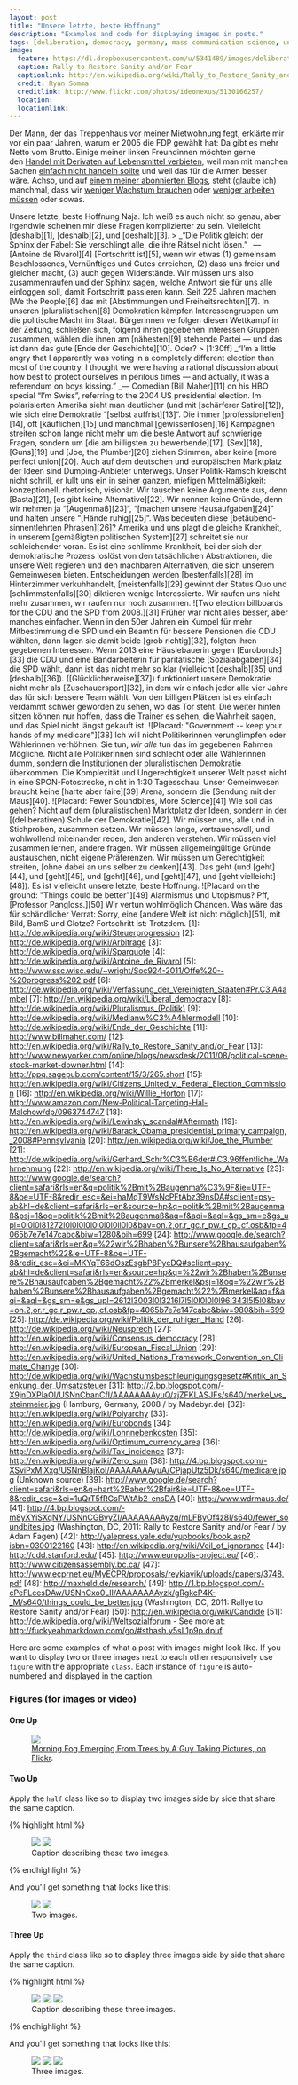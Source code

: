 ```yaml
---
layout: post
title: "Unsere letzte, beste Hoffnung"
description: "Examples and code for displaying images in posts."
tags: [deliberation, democracy, germany, mass communication science, united states]
image:
  feature: https://dl.dropboxusercontent.com/u/5341489/images/deliberative-democracy-now-crop.jpeg
  caption: Rally to Restore Sanity and/or Fear
  captionlink: http://en.wikipedia.org/wiki/Rally_to_Restore_Sanity_and/or_Fear
  credit: Ryan Somma
  creditlink: http://www.flickr.com/photos/ideonexus/5130166257/
  location: 
  locationlink:
---
```


Der Mann, der das Treppenhaus vor meiner Mietwohnung fegt, erklärte mir vor ein paar Jahren, warum er 2005 die FDP gewählt hat: Da gibt es mehr Netto vom Brutto. Einige meiner linken Freundinnen möchten gerne den <a title="Food speculation" href="http://www.wdm.org.uk/food-speculation" target="_blank">Handel mit Derivaten auf Lebensmittel verbieten</a>, weil man mit manchen Sachen <a title="Micropsychia" href="http://www.youtube.com/watch?feature=player_embedded&amp;v=X-7miE3vKbM#!" target="_blank">einfach nicht handeln sollte</a> und weil das für die Armen besser wäre. Achso, und auf <a href="http://www.fortschrittsforum.de/" target="_blank">einem meiner abonnierten Blogs</a>, steht (glaube ich) manchmal, dass wir <a title="Wie die Berliner Politik das Glück entdeckt" href="http://www.fortschrittsforum.de/debattieren/arbeit-leben/artikel/article/wie-die-berliner-politik-das-glueck-entdeckt.html" target="_blank">weniger Wachstum brauchen</a> oder <a title="Ran an die Ursachen (#7)" href="http://www.fortschrittsforum.de/debattieren/bildung-modernisierung/artikel/article/ran-an-die-ursachen.html" target="_blank">weniger arbeiten müssen</a> oder sowas.

Unsere letzte, beste Hoffnung Naja. Ich weiß es auch nicht so genau, aber irgendwie scheinen mir diese Fragen komplizierter zu sein. Vielleicht [deshalb][1], [deshalb][2], und [deshalb][3]. > _“Die Politik gleicht der Sphinx der Fabel: Sie verschlingt alle, die ihre Rätsel nicht lösen.” _— [Antoine de Rivarol][4] [Fortschritt ist][5], wenn wir etwas (1) gemeinsam Beschlossenes, Vernünftiges und Gutes erreichen, (2) dass uns freier und gleicher macht, (3) auch gegen Widerstände. Wir müssen uns also zusammenraufen und der Sphinx sagen, welche Antwort sie für uns alle einloggen soll, damit Fortschritt passieren kann. Seit 225 Jahren machen [We the People][6] das mit [Abstimmungen und Freiheitsrechten][7]. In unseren [pluralistischen][8] Demokratien kämpfen Interessengruppen um die politische Macht im Staat. Bürgerinnen verfolgen diesen Wettkampf in der Zeitung, schließen sich, folgend ihren gegebenen Interessen Gruppen zusammen, wählen die ihnen am [nähesten][9] stehende Partei — und das ist dann das gute [Ende der Geschichte][10]. Oder? > [1:30ff] _“I’m a little angry that I apparently was voting in a completely different election than most of the country. I thought we were having a rational discussion about how best to protect ourselves in perilous times — and actually, it was a referendum on boys kissing.” _— Comedian [Bill Maher][11] on his HBO special “I’m Swiss”, referring to the 2004 US presidential election.  Im polarisierten Amerika sieht man deutlicher (und mit [schärferer Satire][12]), wie sich eine Demokratie “[selbst auffrist][13]“. Die immer [professionellen][14], oft [käuflichen][15] und manchmal [gewissenlosen][16] Kampagnen streiten schon lange nicht mehr um die beste Antwort auf schwierige Fragen, sondern um [die am billigsten zu bewerbende][17]. [Sex][18], [Guns][19] und [Joe, the Plumber][20] ziehen Stimmen, aber keine [more perfect union][20].  Auch auf dem deutschen und europäischen Marktplatz der Ideen sind Dumping-Anbieter unterwegs. Unser Politik-Ramsch kreischt nicht schrill, er lullt uns ein in seiner ganzen, miefigen Mittelmäßigkeit: konzeptionell, rhetorisch, visionär. Wir tauschen keine Argumente aus, denn [Basta][21], [es gibt keine Alternative][22]. Wir nennen keine Gründe, denn wir nehmen ja “[Augenmaß][23]“, “[machen unsere Hausaufgaben][24]” und halten unsere “[Hände ruhig][25]“. Was bedeuten diese [betäubend-sinnentlehrten Phrasen][26]? Amerika und uns plagt die gleiche Krankheit, in unserem [gemäßigten politischen System][27] schreitet sie nur schleichender voran. Es ist eine schlimme Krankheit, bei der sich der demokratische Prozess loslöst von den tatsächlichen Abstraktionen, die unsere Welt regieren und den machbaren Alternativen, die sich unserem Gemeinwesen bieten. Entscheidungen werden [bestenfalls][28] im Hinterzimmer verkuhhandelt, [meistenfalls][29] gewinnt der Status Quo und [schlimmstenfalls][30] diktieren wenige Interessierte. Wir raufen uns nicht mehr zusammen, wir raufen nur noch zusammen. ![Two election billboards for the CDU and the SPD from 2008.][31] Früher war nicht alles besser, aber manches einfacher. Wenn in den 50er Jahren ein Kumpel für mehr Mitbestimmung die SPD und ein Beamtin für bessere Pensionen die CDU wählten, dann lagen sie damit beide [grob richtig][32], folgten ihren gegebenen Interessen. Wenn 2013 eine Häuslebauerin gegen [Eurobonds][33] die CDU und eine Bandarbeiterin für paritätische [Sozialabgaben][34] die SPD wählt, dann ist das nicht mehr so klar (vielleicht [deshalb][35] und [deshalb][36]). ([Glücklicherweise][37]) funktioniert unsere Demokratie nicht mehr als [Zuschauersport][32], in dem wir einfach jeder alle vier Jahre das für sich bessere Team wählt. Von den billigen Plätzen ist es einfach verdammt schwer geworden zu sehen, wo das Tor steht. Die weiter hinten sitzen können nur hoffen, dass die Trainer es sehen, die Wahrheit sagen, und das Spiel nicht längst gekauft ist. ![Placard: "Government -- keep your hands of my medicare"][38] Ich will nicht Politikerinnen verunglimpfen oder Wählerinnen verhöhnen. Sie tun, _wir alle_ tun das im gegebenen Rahmen Mögliche. Nicht alle Politikerinnen sind schlecht oder alle Wählerinnen dumm, sondern die Institutionen der pluralistischen Demokratie überkommen. Die Komplexität und Ungerechtigkeit unserer Welt passt nicht in eine SPON-Fotostrecke, nicht in 1:30 Tagesschau. Unser Gemeinwesen braucht keine [harte aber faire][39] Arena, sondern die [Sendung mit der Maus][40]. ![Placard: Fewer Soundbites, More Science][41] Wie soll das gehen? Nicht auf dem (pluralistischen) Marktplatz der Ideen, sondern in der [(deliberativen) Schule der Demokratie][42]. Wir müssen uns, alle und in Stichproben, zusammen setzen. Wir müssen lange, vertrauensvoll, und wohlwollend miteinander reden, den anderen verstehen. Wir müssen viel zusammen lernen, andere fragen. Wir müssen allgemeingültige Gründe austauschen, nicht eigene Präferenzen. Wir müssen um Gerechtigkeit streiten, [ohne dabei an uns selber zu denken][43].  Das geht (und [geht][44], und [geht][45], und [geht][46], und [geht][47], und [geht vielleicht][48]). Es ist vielleicht unsere letzte, beste Hoffnung. ![Placard on the ground: "Things could be better"][49] Alarmismus und Utopismus? Pff, [Professor Pangloss.][50] Wir vertun wohlmöglich Chancen. Was wäre das für schändlicher Verrat: Sorry, eine [andere Welt ist nicht möglich][51], mit Bild, BamS und Glotze? Fortschritt ist: Trotzdem. [1]: http://de.wikipedia.org/wiki/Steuerprogression [2]: http://de.wikipedia.org/wiki/Arbitrage [3]: http://de.wikipedia.org/wiki/Sparquote [4]: http://de.wikipedia.org/wiki/Antoine_de_Rivarol [5]: http://www.ssc.wisc.edu/~wright/Soc924-2011/Offe%20--%20progress%202.pdf [6]: http://de.wikipedia.org/wiki/Verfassung_der_Vereinigten_Staaten#Pr.C3.A4ambel [7]: http://en.wikipedia.org/wiki/Liberal_democracy [8]: http://de.wikipedia.org/wiki/Pluralismus_(Politik) [9]: http://de.wikipedia.org/wiki/Medianw%C3%A4hlermodell [10]: http://de.wikipedia.org/wiki/Ende_der_Geschichte [11]: http://www.billmaher.com/ [12]: http://en.wikipedia.org/wiki/Rally_to_Restore_Sanity_and/or_Fear [13]: http://www.newyorker.com/online/blogs/newsdesk/2011/08/political-scene-stock-market-downer.html [14]: http://ppq.sagepub.com/content/15/3/265.short [15]: http://en.wikipedia.org/wiki/Citizens_United_v._Federal_Election_Commission [16]: http://en.wikipedia.org/wiki/Willie_Horton [17]: http://www.amazon.com/New-Political-Targeting-Hal-Malchow/dp/0963744747 [18]: http://en.wikipedia.org/wiki/Lewinsky_scandal#Aftermath [19]: http://en.wikipedia.org/wiki/Barack_Obama_presidential_primary_campaign,_2008#Pennsylvania [20]: http://en.wikipedia.org/wiki/Joe_the_Plumber [21]: http://de.wikipedia.org/wiki/Gerhard_Schr%C3%B6der#.C3.96ffentliche_Wahrnehmung [22]: http://en.wikipedia.org/wiki/There_Is_No_Alternative [23]: http://www.google.de/search?client=safari&rls=en&q=politik%2Bmit%2Baugenma%C3%9F&ie=UTF-8&oe=UTF-8&redir_esc=&ei=haMqT9WsNcPFtAbz39nsDA#sclient=psy-ab&hl=de&client=safari&rls=en&source=hp&q=politik%2Bmit%2Baugenmaß&psj=1&oq=politik%2Bmit%2Baugenmaß&aq=f&aqi=&aql=&gs_sm=e&gs_upl=0l0l0l81272l0l0l0l0l0l0l0l0ll0l0&bav=on.2,or.r_gc.r_pw.r_cp.,cf.osb&fp=4065b7e7e147cabc&biw=1280&bih=699 [24]: http://www.google.de/search?client=safari&rls=en&q=%22wir%2Bhaben%2Bunsere%2Bhausaufgaben%2Bgemacht%22&ie=UTF-8&oe=UTF-8&redir_esc=&ei=MKYqT66dOszEsgbP8PycDQ#sclient=psy-ab&hl=de&client=safari&rls=en&source=hp&q=%22wir%2Bhaben%2Bunsere%2Bhausaufgaben%2Bgemacht%22%2Bmerkel&psj=1&oq=%22wir%2Bhaben%2Bunsere%2Bhausaufgaben%2Bgemacht%22%2Bmerkel&aq=f&aqi=&aql=&gs_sm=e&gs_upl=2612l3003l0l3216l7l5l0l0l0l0l96l343l5l5l0&bav=on.2,or.r_gc.r_pw.r_cp.,cf.osb&fp=4065b7e7e147cabc&biw=980&bih=699 [25]: http://de.wikipedia.org/wiki/Politik_der_ruhigen_Hand [26]: http://de.wikipedia.org/wiki/Neusprech [27]: http://en.wikipedia.org/wiki/Consensus_democracy [28]: http://en.wikipedia.org/wiki/European_Fiscal_Union [29]: http://en.wikipedia.org/wiki/United_Nations_Framework_Convention_on_Climate_Change [30]: http://de.wikipedia.org/wiki/Wachstumsbeschleunigungsgesetz#Kritik_an_Senkung_der_Umsatzsteuer [31]: http://2.bp.blogspot.com/-X9jnDXPIaOI/USNnCbanCfI/AAAAAAAAyuQ/zjZFKLASJFs/s640/merkel_vs_steinmeier.jpg (Hamburg, Germany, 2008 / by Madebyr.de) [32]: http://en.wikipedia.org/wiki/Polyarchy [33]: http://en.wikipedia.org/wiki/Eurobonds [34]: http://de.wikipedia.org/wiki/Lohnnebenkosten [35]: http://en.wikipedia.org/wiki/Optimum_currency_area [36]: http://en.wikipedia.org/wiki/Tax_incidence [37]: http://en.wikipedia.org/wiki/Zero_sum [38]: http://4.bp.blogspot.com/-XSviPxMiXxg/USNnBlajKoI/AAAAAAAAyuA/CPjapUtz5Dk/s640/medicare.jpg (Unknown source) [39]: http://www.google.de/search?client=safari&rls=en&q=hart%2Baber%2Bfair&ie=UTF-8&oe=UTF-8&redir_esc=&ei=1uQrT5fRGsPWtAb2-ensDA [40]: http://www.wdrmaus.de/ [41]: http://4.bp.blogspot.com/-m8yXYiSXqNY/USNnCGBvyZI/AAAAAAAAyzg/mLFByOf4z8I/s640/fewer_soundbites.jpg (Washington, DC, 2011: Rally to Restore Sanity and/or Fear / by Adam Fagen) [42]: http://yalepress.yale.edu/yupbooks/book.asp?isbn=0300122160 [43]: http://en.wikipedia.org/wiki/Veil_of_ignorance [44]: http://cdd.stanford.edu/ [45]: http://www.europolis-project.eu/ [46]: http://www.citizensassembly.bc.ca/ [47]: http://www.ecprnet.eu/MyECPR/proposals/reykjavik/uploads/papers/3748.pdf [48]: http://maxheld.de/research/ [49]: http://1.bp.blogspot.com/-cPeFLcesDAw/USNnCxo0LlI/AAAAAAAAyzk/gRgkcP4K-_M/s640/things_could_be_better.jpg (Washington, DC, 2011: Rallye to Restore Sanity and/or Fear) [50]: http://en.wikipedia.org/wiki/Candide [51]: http://de.wikipedia.org/wiki/Weltsozialforum - See more at: http://fuckyeahmarkdown.com/go/#sthash.y5sL1p9p.dpuf


Here are some examples of what a post with images might look like. If you want to display two or three images next to each other responsively use `figure` with the appropriate `class`. Each instance of `figure` is auto-numbered and displayed in the caption.

### Figures (for images or video)

#### One Up

<figure>
	<a href="http://farm9.staticflickr.com/8426/7758832526_cc8f681e48_b.jpg"><img src="http://farm9.staticflickr.com/8426/7758832526_cc8f681e48_c.jpg"></a>
	<figcaption><a href="http://www.flickr.com/photos/80901381@N04/7758832526/" title="Morning Fog Emerging From Trees by A Guy Taking Pictures, on Flickr">Morning Fog Emerging From Trees by A Guy Taking Pictures, on Flickr</a>.</figcaption>
</figure>

#### Two Up

Apply the `half` class like so to display two images side by side that share the same caption.

{% highlight html %}
<figure class="half">
    <a href="/images/image-filename-1-large.jpg"><img src="/images/image-filename-1.jpg"></a>
    <a href="/images/image-filename-2-large.jpg"><img src="/images/image-filename-2.jpg"></a>
    <figcaption>Caption describing these two images.</figcaption>
</figure>
{% endhighlight %}

And you'll get something that looks like this:

<figure class="half">
	<a href="http://placehold.it/1200x600.jpg"><img src="http://placehold.it/600x300.jpg"></a>
	<a href="http://placehold.it/1200x600.jpg"><img src="http://placehold.it/600x300.jpg"></a>
	<figcaption>Two images.</figcaption>
</figure>

#### Three Up

Apply the `third` class like so to display three images side by side that share the same caption.

{% highlight html %}
<figure class="third">
	<img src="/images/image-filename-1.jpg">
	<img src="/images/image-filename-2.jpg">
	<img src="/images/image-filename-3.jpg">
	<figcaption>Caption describing these three images.</figcaption>
</figure>
{% endhighlight %}

And you'll get something that looks like this:

<figure class="third">
	<img src="http://placehold.it/600x300.jpg">
	<img src="http://placehold.it/600x300.jpg">
	<img src="http://placehold.it/600x300.jpg">
	<figcaption>Three images.</figcaption>
</figure>